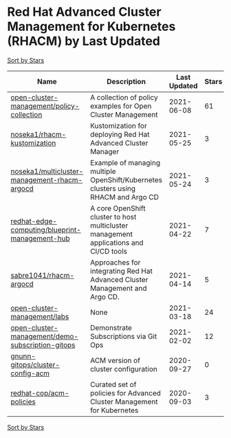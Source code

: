# Red Hat Advanced Cluster Management for Kubernetes (RHACM) by Last Updated

[Sort by Stars](Red%20Hat%20Advanced%20Cluster%20Management%20for%20Kubernetes%20%28RHACM%29.Stars.md)

Name | Description | Last Updated | Stars 
--- | --- | --- | --- 
[open-cluster-management/policy-collection](https://github.com/open-cluster-management/policy-collection) | A collection of policy examples for Open Cluster Management | 2021-06-08 | 61 
[noseka1/rhacm-kustomization](https://github.com/noseka1/rhacm-kustomization) | Kustomization for deploying Red Hat Advanced Cluster Manager | 2021-05-25 | 3 
[noseka1/multicluster-management-rhacm-argocd](https://github.com/noseka1/multicluster-management-rhacm-argocd) | Example of managing multiple OpenShift/Kubernetes clusters using RHACM and Argo CD | 2021-05-24 | 3 
[redhat-edge-computing/blueprint-management-hub](https://github.com/redhat-edge-computing/blueprint-management-hub) | A core OpenShift cluster to host multicluster management applications and CI/CD tools | 2021-04-22 | 7 
[sabre1041/rhacm-argocd](https://github.com/sabre1041/rhacm-argocd) | Approaches for integrating Red Hat Advanced Cluster Management and Argo CD. | 2021-04-14 | 5 
[open-cluster-management/labs](https://github.com/open-cluster-management/labs) | None | 2021-03-18 | 24 
[open-cluster-management/demo-subscription-gitops](https://github.com/open-cluster-management/demo-subscription-gitops) | Demonstrate Subscriptions via Git Ops | 2021-02-02 | 12 
[gnunn-gitops/cluster-config-acm](https://github.com/gnunn-gitops/cluster-config-acm) | ACM version of cluster configuration | 2020-09-27 | 0 
[redhat-cop/acm-policies](https://github.com/redhat-cop/acm-policies) | Curated set of policies for Advanced Cluster Management for Kubernetes | 2020-09-03 | 3 

[Sort by Stars](Red%20Hat%20Advanced%20Cluster%20Management%20for%20Kubernetes%20%28RHACM%29.Stars.md)